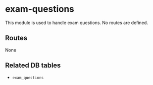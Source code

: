 # exam-questions

This module is used to handle exam questions. No routes are defined.

## Routes

None

## Related DB tables
- `exam_questions`
